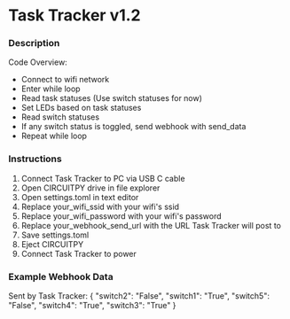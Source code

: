 # Task Tracker v1.2

### Description
Code Overview:
* Connect to wifi network
* Enter while loop
* Read task statuses (Use switch statuses for now)
* Set LEDs based on task statuses
* Read switch statuses
* If any switch status is toggled, send webhook with send_data
* Repeat while loop

### Instructions
1. Connect Task Tracker to PC via USB C cable
2. Open CIRCUITPY drive in file explorer
3. Open settings.toml in text editor
4. Replace your_wifi_ssid with your wifi's ssid
5. Replace your_wifi_password with your wifi's password
6. Replace your_webhook_send_url with the URL Task Tracker will post to
7. Save settings.toml
8. Eject CIRCUITPY
9. Connect Task Tracker to power


### Example Webhook Data
Sent by Task Tracker:
{
  "switch2": "False",
  "switch1": "True",
  "switch5": "False",
  "switch4": "True",
  "switch3": "True"
}
